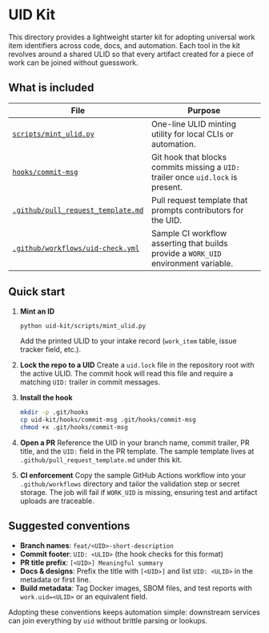 # UID Kit

This directory provides a lightweight starter kit for adopting universal work item identifiers across code, docs, and automation. Each tool in the kit revolves around a shared ULID so that every artifact created for a piece of work can be joined without guesswork.

## What is included

| File | Purpose |
| --- | --- |
| [`scripts/mint_ulid.py`](scripts/mint_ulid.py) | One-line ULID minting utility for local CLIs or automation. |
| [`hooks/commit-msg`](hooks/commit-msg) | Git hook that blocks commits missing a `UID:` trailer once `uid.lock` is present. |
| [`.github/pull_request_template.md`](.github/pull_request_template.md) | Pull request template that prompts contributors for the UID. |
| [`.github/workflows/uid-check.yml`](.github/workflows/uid-check.yml) | Sample CI workflow asserting that builds provide a `WORK_UID` environment variable. |

## Quick start

1. **Mint an ID**
   ```bash
   python uid-kit/scripts/mint_ulid.py
   ```
   Add the printed ULID to your intake record (`work_item` table, issue tracker field, etc.).

2. **Lock the repo to a UID**
   Create a `uid.lock` file in the repository root with the active ULID. The commit hook will read this file and require a matching `UID:` trailer in commit messages.

3. **Install the hook**
   ```bash
   mkdir -p .git/hooks
   cp uid-kit/hooks/commit-msg .git/hooks/commit-msg
   chmod +x .git/hooks/commit-msg
   ```

4. **Open a PR**
   Reference the UID in your branch name, commit trailer, PR title, and the `UID:` field in the PR template. The sample template lives at `.github/pull_request_template.md` under this kit.

5. **CI enforcement**
   Copy the sample GitHub Actions workflow into your `.github/workflows` directory and tailor the validation step or secret storage. The job will fail if `WORK_UID` is missing, ensuring test and artifact uploads are traceable.

## Suggested conventions

- **Branch names**: `feat/<UID>-short-description`
- **Commit footer**: `UID: <ULID>` (the hook checks for this format)
- **PR title prefix**: `[<UID>] Meaningful summary`
- **Docs & designs**: Prefix the title with `[<UID>]` and list `UID: <ULID>` in the metadata or first line.
- **Build metadata**: Tag Docker images, SBOM files, and test reports with `work.uid=<ULID>` or an equivalent field.

Adopting these conventions keeps automation simple: downstream services can join everything by `uid` without brittle parsing or lookups.
